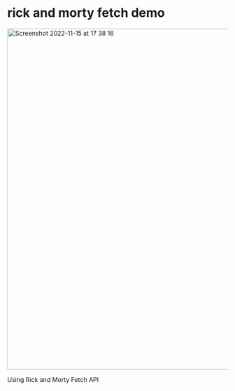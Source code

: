 # rick and morty fetch demo
<img width="779" alt="Screenshot 2022-11-15 at 17 38 16" src="https://user-images.githubusercontent.com/113541788/201988994-328c9c88-9cc7-4742-b3aa-de2507422467.png">

Using Rick and Morty Fetch API
